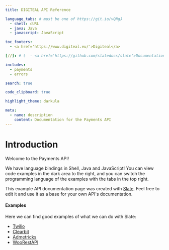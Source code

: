 ```yaml
---
title: DIGITEAL API Reference

language_tabs: # must be one of https://git.io/vQNgJ
  - shell: cURL
  - java: Java
  - javascript: JavaScript

toc_footers:
  - <a href='https://www.digiteal.eu/'>Digiteal</a>

[//]: # (  - <a href='https://github.com/slatedocs/slate'>Documentation Powered by Slate</a>)

includes:
  - payments
  - errors

search: true

code_clipboard: true

highlight_theme: darkula

meta:
  - name: description
    content: Documentation for the Payments API
---
```


# Introduction

Welcome to the Payments API!

We have language bindings in Shell, Java and JavaScript! You can view code examples in the dark area to the right, and you can switch the programming language of the examples with the tabs in the top right.

This example API documentation page was created with [Slate](https://github.com/slatedocs/slate). Feel free to edit it and use it as a base for your own API's documentation.

#### Examples

Here we can find good examples of what we can do with Slate:
- [Twilio](https://www.twilio.com/docs/usage/api)
- [Clearbit](https://dashboard.clearbit.com/docs)
- [Admetricks](https://dev.admetricks.com/#introduccion)
- [WooRestAPI](https://woocommerce.github.io/woocommerce-rest-api-docs/#introduction)
